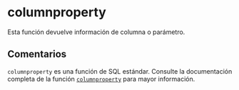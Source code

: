 ﻿---
SidebarGroup: "Funciones de sistema"
Autogenerated: true
---

# columnproperty

Esta función devuelve información de columna o parámetro.

## Comentarios 

`columnproperty` es una función de SQL estándar. Consulte la documentación completa de la función [`columnproperty`](https://learn.microsoft.com/es-es/sql/t-sql/functions/columnproperty-transact-sql) para mayor información.
